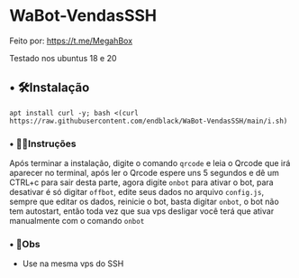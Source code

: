 # WaBot-VendasSSH
Feito por: https://t.me/MegahBox

Testado nos ubuntus 18 e 20
## • 🛠️Instalação
```
apt install curl -y; bash <(curl https://raw.githubusercontent.com/endblack/WaBot-VendasSSH/main/i.sh)
```
### • 👨‍🏫Instruções
Após terminar a instalação, digite o comando `qrcode` e leia o Qrcode que irá aparecer no terminal, após ler o Qrcode espere uns 5 segundos e dê um CTRL+c para sair desta parte, agora digite `onbot` para ativar o bot, para desativar é só digitar `offbot`, edite seus dados no arquivo `config.js`, sempre que editar os dados, reinicie o bot, basta digitar `onbot`, o bot não tem autostart, então toda vez que sua vps desligar você terá que ativar manualmente com o comando `onbot`

### • 📌Obs
- Use na mesma vps do SSH
